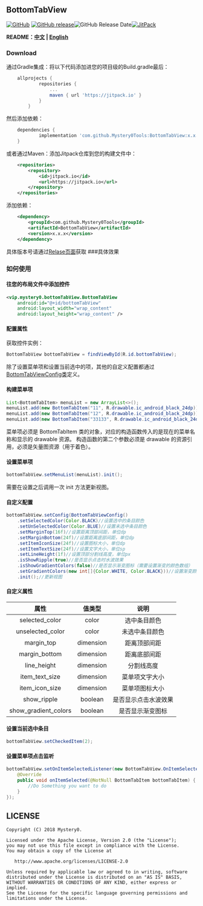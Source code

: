## BottomTabView
[![GitHub](https://img.shields.io/github/license/Mystery0Tools/BottomTabView.svg)](https://github.com/Mystery0Tools/BottomTabView/blob/master/LICENSE) [![GitHub release](https://img.shields.io/github/release/Mystery0Tools/BottomTabView.svg)](https://github.com/Mystery0Tools/BottomTabView/releases)![GitHub Release Date](https://img.shields.io/github/release-date/Mystery0Tools/BottomTabView.svg)[![JitPack](https://img.shields.io/jitpack/v/Mystery0Tools/BottomTabView.svg)](https://jitpack.io/#Mystery0Tools/BottomTabView)


**README：[中文](https://github.com/Mystery0Tools/BottomTabView/blob/master/README.MD "中文") | [English](https://github.com/Mystery0Tools/BottomTabView/blob/master/README_EN.MD "English")**
### Download
通过Gradle集成：将以下代码添加进您的项目级的Build.gradle最后：
```groovy
    allprojects {
    		repositories {
    			...
    			maven { url 'https://jitpack.io' }
    		}
    	}
```
然后添加依赖：
```groovy
	dependencies {
	        implementation 'com.github.Mystery0Tools:BottomTabView:x.x.x'
	}
```
或者通过Maven：添加Jitpack仓库到您的构建文件中：
```xml
	<repositories>
		<repository>
		    <id>jitpack.io</id>
		    <url>https://jitpack.io</url>
		</repository>
	</repositories>
```
添加依赖：
```xml
	<dependency>
	    <groupId>com.github.Mystery0Tools</groupId>
	    <artifactId>BottomTabView</artifactId>
	    <version>x.x.x</version>
	</dependency>
```
具体版本号请通过[Relase页面](https://github.com/Mystery0Tools/BottomTabView/releases "Relase页面")获取
###具体效果
### 如何使用
#### 往您的布局文件中添加控件
```xml
<vip.mystery0.bottomTabView.BottomTabView
	android:id="@+id/bottomTabView"
	android:layout_width="wrap_content"
	android:layout_height="wrap_content" />
```
#### 配置属性
获取控件实例：
```java
BottomTabView bottomTabView = findViewById(R.id.bottomTabView);
```
除了设置菜单项和设置当前选中的项，其他的自定义配置都通过[BottomTabViewConfig类](https://github.com/Mystery0Tools/BottomTabView/blob/master/bottomTabView/src/main/java/vip/mystery0/bottomTabView/BottomTabViewConfig.kt "BottomTabViewConfig类")定义。
#### 构建菜单项
```java
List<BottomTabItem> menuList = new ArrayList<>();
menuList.add(new BottomTabItem("11", R.drawable.ic_android_black_24dp));
menuList.add(new BottomTabItem("12", R.drawable.ic_android_black_24dp));
menuList.add(new BottomTabItem("33133", R.drawable.ic_android_black_24dp));
```
菜单项必须是 BottomTabItem 类的对象，对应的构造函数传入的是现在的菜单名称和显示的 drawable 资源。
构造函数的第二个参数必须是 drawable 的资源引用，必须是矢量图资源（用于着色）。
#### 设置菜单项
```java
bottomTabView.setMenuList(menuList).init();
```
需要在设置之后调用一次 init 方法更新视图。
#### 自定义配置
```java
bottomTabView.setConfig(BottomTabViewConfig()
	.setSelectedColor(Color.BLACK)//设置选中的条目颜色
	.setUnSelectedColor(Color.BLUE)//设置未选中条目颜色
	.setMarginTop(16f)//设置距离顶部间距，单位dp
	.setMarginBottom(24f)//设置距离底部间距，单位dp
	.setItemIconSize(24f)//设置图标大小，单位dp
	.setItemTextSize(24f)//设置文字大小，单位sp
	.setLineHeight(1f)//设置顶部分割线高度，单位px
	.isShowRipple(true)//是否显示点击时水波效果
	.isShowGradientColors(false)//是否显示渐变图标（需要设置渐变的颜色数组）
	.setGradientColors(new int[]{Color.WHITE, Color.BLACK}))//设置渐变颜色数组
	.init();//更新视图
```
#### 自定义属性
| 属性  | 值类型  | 说明 |
| :------------: | :------------: | :------------: |
| selected_color  | color  |选中条目颜色|
| unselected_color  |color|  未选中条目颜色 |
| margin_top |  dimension | 距离顶部间距|
| margin_bottom  |  dimension | 距离底部间距|
| line_height | dimension  |分割线高度|
| item_text_size |  dimension  | 菜单项文字大小|
| item_icon_size |  dimension  |菜单项图标大小|
| show_ripple  | boolean  |是否显示点击水波效果|
| show_gradient_colors  |  boolean |是否显示渐变图标|
#### 设置当前选中条目
```java
bottomTabView.setCheckedItem(2);
```
#### 设置菜单项点击监听
```java
bottomTabView.setOnItemSelectedListener(new BottomTabView.OnItemSelectedListener() {
	@Override
	public void onItemSelected(@NotNull BottomTabItem bottomTabItem) {
		//Do Something you want to do
	}
});
```
## LICENSE
    Copyright (C) 2018 Mystery0.

    Licensed under the Apache License, Version 2.0 (the "License");
    you may not use this file except in compliance with the License.
    You may obtain a copy of the License at

       http://www.apache.org/licenses/LICENSE-2.0

    Unless required by applicable law or agreed to in writing, software
    distributed under the License is distributed on an "AS IS" BASIS,
    WITHOUT WARRANTIES OR CONDITIONS OF ANY KIND, either express or implied.
    See the License for the specific language governing permissions and
    limitations under the License.